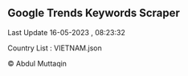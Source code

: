 

## Google Trends Keywords Scraper 
 
Last Update 16-05-2023 , 08:23:32

Country List :
VIETNAM.json



© Abdul Muttaqin 
